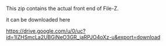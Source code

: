 This zip contains the actual front end of File-Z.

it can be downloaded here

https://drive.google.com/u/0/uc?id=1IZHSmcLa2UBGjNeO3GR_jaRPJO4oXz-u&export=download
